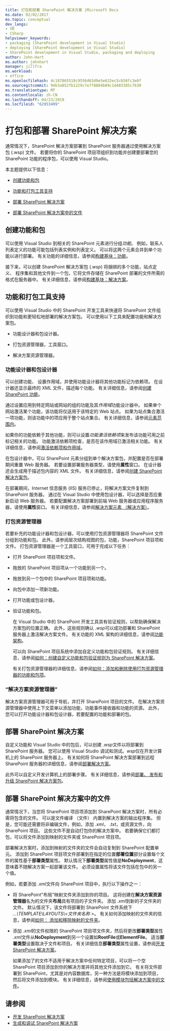 ```yaml
---
title: 打包和部署 SharePoint 解决方案 |Microsoft Docs
ms.date: 02/02/2017
ms.topic: conceptual
dev_langs:
- VB
- CSharp
helpviewer_keywords:
- packaging [SharePoint development in Visual Studio]
- deploying [SharePoint development in Visual Studio]
- SharePoint development in Visual Studio, packaging and deploying
author: John-Hart
ms.author: johnhart
manager: jillfra
ms.workload:
- office
ms.openlocfilehash: 4c187865518c9556d63d9e5e632ec5c658fc3e0f
ms.sourcegitcommit: 94b3a052fb1229c7e7f8804b09c1d403385c7630
ms.translationtype: MT
ms.contentlocale: zh-CN
ms.lasthandoff: 04/23/2019
ms.locfileid: "62953499"
---
```

# <a name="package-and-deploy-sharepoint-solutions"></a>打包和部署 SharePoint 解决方案
  通常情况下，SharePoint 解决方案部署到 SharePoint 服务器通过使用解决方案包 (.wsp) 文件。 若要将你的 SharePoint 项目项组织到功能并创建要部署您的 SharePoint 功能的程序包，可以使用 Visual Studio。

 本主题提供以下信息：

- [创建功能和包](#create-features-and-packages)

- [功能和打包工具支持](#feature-and-packaging-tool-support)

- [部署 SharePoint 解决方案](#deploy-sharepoint-solutions)

- [部署 SharePoint 解决方案中的文件](#deploy-files-in-sharepoint-solutions)

## <a name="create-features-and-packages"></a>创建功能和包
 可以使用 Visual Studio 到相关的 SharePoint 元素进行分组*功能*。 例如，联系人列表定义的功能可能包括列表实例和列表定义。 可以将这两个元素合并到单个功能以进行部署。 有关功能的详细信息，请参阅[构建基块：功能](http://go.microsoft.com/fwlink/?LinkID=169183)。

 接下来，可以创建 SharePoint 解决方案包 (*.wsp*) 将捆绑的多个功能，站点定义、 程序集和其他文件到一个包，它将文件存储在 SharePoint 部署的文件所需的格式在服务器中。 有关详细信息，请参阅[构建基块：解决方案](http://go.microsoft.com/fwlink/?LinkID=169186)。

## <a name="feature-and-packaging-tool-support"></a>功能和打包工具支持
 可以使用 Visual Studio 中的 SharePoint 开发工具来快速将 SharePoint 文件组织到功能和更轻松地部署的解决方案包。 可以使用以下工具来配置功能和解决方案包。

- 功能设计器和包设计器。

- 打包资源管理器，工具窗口。

- 解决方案资源管理器。

### <a name="feature-designer-and-package-designer"></a>功能设计器和包设计器
 可以创建功能、 设置作用域，并使用功能设计器将其他功能标记为依赖项。 在设计器还显示最终的 XML 文件，描述每个功能。 有关详细信息，请参阅[创建 SharePoint 功能](../sharepoint/creating-sharepoint-features.md)。

 通过设置应用到特定网站或网站的组的功能及其*作用域*功能设计器中。 如果单个网站激活某个功能，该功能将仅适用于该特定的 Web 站点。 如果为站点集合激活一项功能，则该功能中的项应用于整个站点集合。 有关详细信息，请参阅[元素范围内](http://go.microsoft.com/fwlink/?LinkID=169189)。

 如果你的功能依赖于其他功能，则可以设置*功能激活依赖项*来发布该功能可用之前标记相关的功能。 功能激活依赖项检查，是否在该作用域已激活相关功能。 有关详细信息，请参阅[激活依赖项和作用域](http://go.microsoft.com/fwlink/?LinkID=169190)。

 在包设计器中，可以 SharePoint 元素分组到单个解决方案包，并配置是否在部署期间重置 Web 服务器。 若要设置部署服务器类型，请使用**属性**窗口。 在设计器还会生成用于描述包内容的 XML 文件。 有关详细信息，请参阅[创建 SharePoint 解决方案包](../sharepoint/creating-sharepoint-solution-packages.md)。

 在部署期间，Internet 信息服务 (IIS) 服务已停止，将解决方案文件复制到 SharePoint 服务器。 通过在 Visual Studio 中使用包设计器，可以选择是否应重新启动 Web 服务器。 若要配置解决方案部署到前端 Web 服务器或应用程序服务器，请使用**属性**窗口。 有关详细信息，请参阅[解决方案元素 （解决方案）](http://go.microsoft.com/fwlink/?LinkID=169191)。

### <a name="packaging-explorer"></a>打包资源管理器
 若要补充的功能设计器和包设计器，可以使用打包资源管理器将 SharePoint 文件分组到功能和包。 此外，请参阅层次结构视图的包，功能，SharePoint 项目项和文件。 打包资源管理器是一个工具窗口，可用于完成以下任务：

- 打开 SharePoint 项目项和文件。

- 拖放的 SharePoint 项目项从一个功能到另一个。

- 拖放到另一个包中的 SharePoint 项目项和功能。

- 向包中添加一项新功能。

- 打开功能或包设计器。

- 验证功能和包。

  在 Visual Studio 中的 SharePoint 开发工具具有验证规则，以帮助确保解决方案包的位置正确。 此外，这些规则确认 *.wsp*可以成功部署和 SharePoint 服务器上激活解决方案文件。 有关功能的 XML 架构的详细信息，请参阅[功能架构](http://go.microsoft.com/fwlink/?LinkID=169192)。

  可以向 SharePoint 项目系统中添加自定义功能和包验证规则。 有关详细信息，请参阅[如何：创建自定义功能和包验证规则为 SharePoint 解决方案](../sharepoint/how-to-create-custom-feature-and-package-validation-rules-for-sharepoint-solutions.md)。

  有关打包资源管理器的详细信息，请参阅[如何：添加和删除使用打包资源管理器的功能和包项](../sharepoint/how-to-add-and-remove-features-and-items-to-a-package-by-using-the-packaging-explorer.md)。

### <a name="solution-explorer"></a>“解决方案资源管理器”
 解决方案资源管理器可用于导航，并打开 SharePoint 项目的文件。 在解决方案资源管理器中使用上下文菜单以添加功能，功能事件接收器和功能的资源。 此外，您可以打开功能设计器和包设计器，若要配置的功能和部署的包。

## <a name="deploy-sharepoint-solutions"></a>部署 SharePoint 解决方案
 自定义功能和 Visual Studio 中的包后，可以创建 *.wsp*文件以将部署到 SharePoint 服务器。 您可以使用 Visual Studio 调试和测试。*wsp*仅在开发计算机上的 SharePoint 服务器上。 有关如何将 SharePoint 解决方案部署到远程 SharePoint 服务器的详细信息，请参阅[部署解决方案](http://go.microsoft.com/fwlink/?LinkID=169194)。

 此外可以自定义开发计算机上的部署步骤。 有关详细信息，请参阅[部署、 发布和升级 SharePoint 解决方案包](../sharepoint/deploying-publishing-and-upgrading-sharepoint-solution-packages.md)。

## <a name="deploy-files-in-sharepoint-solutions"></a>部署 SharePoint 解决方案中的文件
 通常情况下，当您将 SharePoint 项目项添加到 SharePoint 解决方案时，所有必需将包含的文件。 可以是文件编译 （文件） 内置到解决方案的输出程序集。 但是，您可能还需要将非编辑文件，例如，添加 *.xml*， *.txt*，或资源文件，向 SharePoint 项目。 这些文件不是自动打包你的解决方案中。 若要确保它们都打包，可以将文件添加到映射的文件夹或 SharePoint 项目项。

 部署解决方案时，添加到映射的文件夹的文件会自动复制到 SharePoint 配置单元。 添加到 SharePoint 项目项文件部署到在指定的位置**部署位置**部分设置每个文件的属性基于**部署类型**属性。 默认情况下**部署类型**属性值是**NoDeployment**，这意味着不随解决方案一起部署该文件。 必须设置属性将该文件包括在包中的另一个值。

 例如，若要添加 *.xml*文件向 SharePoint 项目中，执行以下操作之一：

- 将 SharePoint"布局"映射文件夹添加到你的项目。 这将创建在**解决方案资源管理器**名为的文件夹**布局**具有项目的子文件夹。 添加 *.xml*到新的子文件夹的文件。 默认情况下，该文件将部署到 SharePoint 文件系统下 *...\TEMPLATE\LAYOUTS\\\<文件夹名称 >*。 有关如何添加映射的文件夹的信息，请参阅[如何： 添加和移除映射的文件夹](../sharepoint/how-to-add-and-remove-mapped-folders.md)。

- 添加 *.xml*的文件权限的 SharePoint 项目项文件夹，然后将更改**部署类型**属性 *.xml*文件从**NoDeployment**到另一个设置如**RootFile**或**ElementFile**。 适当**部署类型**设置取决于文件和项目。 有关详细信息**部署类型**属性设置，请参阅[开发 SharePoint 解决方案](../sharepoint/developing-sharepoint-solutions.md)。

  如果添加了的文件不适用于解决方案中任何特定项目，可以将一个空 SharePoint 项目添加到你的解决方案并将其他文件添加到它。 有关将文件部署到 SharePoint，尤其是对内容数据库，另一种方法是将模块添加到项目，然后将文件添加到模块。 有关详细信息，请参阅[使用模块包括解决方案中的文件](../sharepoint/using-modules-to-include-files-in-the-solution.md)。

## <a name="see-also"></a>请参阅
- [开发 SharePoint 解决方案](../sharepoint/developing-sharepoint-solutions.md)
- [生成和调试 SharePoint 解决方案](../sharepoint/building-and-debugging-sharepoint-solutions.md)
